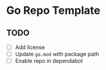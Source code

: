 # Go Repo Template

## TODO
- [ ] Add license
- [ ] Update `go.mod` with package path
- [ ] Enable repo in dependabot
